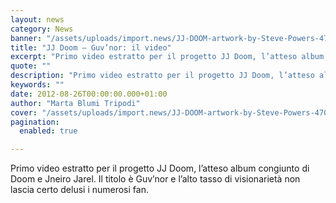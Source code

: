 ```yaml
---
layout: news
category: News
banner: "/assets/uploads/import.news/JJ-DOOM-artwork-by-Steve-Powers-470x470.jpg"
title: "JJ Doom – Guv’nor: il video"
excerpt: "Primo video estratto per il progetto JJ Doom, l’atteso album congiunto di Doom e Jneiro Jarel. Il titolo è Guv’nor e l’alto tasso di visionarietà non lascia certo delusi i numerosi fan"
quote: ""
description: "Primo video estratto per il progetto JJ Doom, l’atteso album congiunto di Doom e Jneiro Jarel. Il titolo è Guv’nor e l’alto tasso di visionarietà non lascia certo delusi i numerosi fan"
keywords: ""
date: 2012-08-26T00:00:00.000+01:00
author: "Marta Blumi Tripodi"
cover: "/assets/uploads/import.news/JJ-DOOM-artwork-by-Steve-Powers-470x470.jpg"
pagination:
  enabled: true

---
```


Primo video estratto per il progetto JJ Doom, l’atteso album congiunto di Doom e Jneiro Jarel. Il titolo è Guv’nor e l’alto tasso di visionarietà non lascia certo delusi i numerosi fan.  
